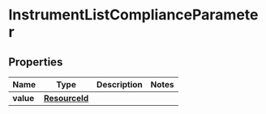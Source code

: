

# InstrumentListComplianceParameter


## Properties

Name | Type | Description | Notes
------------ | ------------- | ------------- | -------------
**value** | [**ResourceId**](ResourceId.md) |  | 



